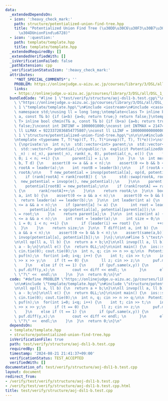 ```yaml
---
data:
  _extendedDependsOn:
  - icon: ':heavy_check_mark:'
    path: structure/potentialized-union-find-tree.hpp
    title: "Potentialized Union Find Tree (\u30DD\u30C6\u30F3\u30B7\u30E3\u30EB\u3064\
      \u304DUnionFind\u6728)"
  - icon: ':question:'
    path: template/template.hpp
    title: template/template.hpp
  _extendedRequiredBy: []
  _extendedVerifiedWith: []
  _isVerificationFailed: false
  _pathExtension: cpp
  _verificationStatusIcon: ':heavy_check_mark:'
  attributes:
    '*NOT_SPECIAL_COMMENTS*': ''
    PROBLEM: https://onlinejudge.u-aizu.ac.jp/courses/library/3/DSL/all/DSL_1_B
    links:
    - https://onlinejudge.u-aizu.ac.jp/courses/library/3/DSL/all/DSL_1_B
  bundledCode: "#line 1 \"test/verify/structure/aoj-dsl1-b.test.cpp\"\n#define PROBLEM\
    \ \"https://onlinejudge.u-aizu.ac.jp/courses/library/3/DSL/all/DSL_1_B\"\n\n#line\
    \ 1 \"template/template.hpp\"\n#include <iostream>\n#include <cassert>\nusing\
    \ namespace std;\nusing ll = long long;\ntemplate<class T> inline bool chmax(T&\
    \ a, const T& b) {if (a<b) {a=b; return true;} return false;}\ntemplate<class\
    \ T> inline bool chmin(T& a, const T& b) {if (b<a) {a=b; return true;} return\
    \ false;}\nconst int INTINF = 1000001000;\nconst int INTMAX = 2147483647;\nconst\
    \ ll LLMAX = 9223372036854775807;\nconst ll LLINF = 1000000000000000000;\n#line\
    \ 1 \"structure/potentialized-union-find-tree.hpp\"\n\n\n\n#include <vector>\n\
    \ntemplate <typename T, T(*op)(T, T), T(*invop)(T, T), T(*e)()>\nstruct PotentializedUnionFindTree\
    \ {\nprivate:\n  int n;\n  std::vector<int> parent;\n  std::vector<int> rank;\n\
    \  std::vector<T> potential;\n\npublic:\n  explicit PotentializedUnionFindTree(int\
    \ _n) : n(_n), parent(_n), rank(_n, 0), potential(_n, e()) {\n    for (int i =\
    \ 0; i < n; ++i) {\n      parent[i] = i;\n    }\n  }\n  \n  int merge(int a, int\
    \ b, T d) {\n    assert(0 <= a && a < n);\n    assert(0 <= b && b < n);\n    int\
    \ rootA = leader(a);\n    int rootB = leader(b);\n\n    if (rootA == rootB) return\
    \ rootA;\n\n    T new_potential = invop(potential[a], op(d, potential[b]));\n\n\
    \    if (rank[rootA] < rank[rootB]) {  \n      std::swap(rootA, rootB);\n    \
    \  new_potential = invop(e(), new_potential);\n    }\n\n    parent[rootB] = rootA;\n\
    \    potential[rootB] = new_potential;\n\n    if (rank[rootA] == rank[rootB])\
    \ {\n      rank[rootA]++;\n    }\n\n    return rootA;\n  }\n\n  bool same(int\
    \ a, int b) {\n    assert(0 <= a && a < n);\n    assert(0 <= b && b < n);\n  \
    \  return leader(a) == leader(b);\n  }\n\n  int leader(int a) {\n    assert(0\
    \ <= a && a < n);\n    if (parent[a] != a) {\n      int root = leader(parent[a]);\n\
    \      potential[a] = op(potential[a], potential[parent[a]]);\n      parent[a]\
    \ = root;\n    }\n    return parent[a];\n  }\n\n  int size(int a) {\n    assert(0\
    \ <= a && a < n);\n    int root = leader(a);\n    int size = 0;\n    for (int\
    \ i = 0; i < n; ++i) {\n      if (leader(i) == root) {\n        ++size;\n    \
    \  }\n    }\n    return size;\n  }\n\n  T diff(int a, int b) {\n    assert(0 <=\
    \ a && a < n);\n    assert(0 <= b && b < n);\n    assert(same(a,b));\n    return\
    \ invop(potential[a], potential[b]);\n  }\n};\n\n\n#line 5 \"test/verify/structure/aoj-dsl1-b.test.cpp\"\
    \n\nll op(ll a, ll b) {\n  return a + b;\n}\n\nll invop(ll a, ll b) {\n  return\
    \ a - b;\n}\n\nll e() {\n  return 0LL;\n}\n\nint main() {\n  ios::sync_with_stdio(0);\
    \ cin.tie(0); cout.tie(0);\n  int n, q; cin >> n >> q;\n\n  PotentializedUnionFindTree<ll,op,invop,e>\
    \ puf(n);\n  for(int i=0; i<q; i++) {\n    int t; cin >> t;\n    int x, y; cin\
    \ >> x >> y;\n    if (t == 0) {\n      ll z; cin >> z;\n      puf.merge(x,y,-z);\n\
    \    }\n    else if (t == 1) {\n      if (puf.same(x,y)) {\n        ll diff =\
    \ puf.diff(y,x);\n        cout << diff << endl; \n      }\n      else cout <<\
    \ \"?\" <<  endl;\n    }\n  }\n  return 0;\n}\n"
  code: "#define PROBLEM \"https://onlinejudge.u-aizu.ac.jp/courses/library/3/DSL/all/DSL_1_B\"\
    \n\n#include \"template/template.hpp\"\n#include \"structure/potentialized-union-find-tree.hpp\"\
    \n\nll op(ll a, ll b) {\n  return a + b;\n}\n\nll invop(ll a, ll b) {\n  return\
    \ a - b;\n}\n\nll e() {\n  return 0LL;\n}\n\nint main() {\n  ios::sync_with_stdio(0);\
    \ cin.tie(0); cout.tie(0);\n  int n, q; cin >> n >> q;\n\n  PotentializedUnionFindTree<ll,op,invop,e>\
    \ puf(n);\n  for(int i=0; i<q; i++) {\n    int t; cin >> t;\n    int x, y; cin\
    \ >> x >> y;\n    if (t == 0) {\n      ll z; cin >> z;\n      puf.merge(x,y,-z);\n\
    \    }\n    else if (t == 1) {\n      if (puf.same(x,y)) {\n        ll diff =\
    \ puf.diff(y,x);\n        cout << diff << endl; \n      }\n      else cout <<\
    \ \"?\" <<  endl;\n    }\n  }\n  return 0;\n}\n"
  dependsOn:
  - template/template.hpp
  - structure/potentialized-union-find-tree.hpp
  isVerificationFile: true
  path: test/verify/structure/aoj-dsl1-b.test.cpp
  requiredBy: []
  timestamp: '2024-08-21 21:41:37+09:00'
  verificationStatus: TEST_ACCEPTED
  verifiedWith: []
documentation_of: test/verify/structure/aoj-dsl1-b.test.cpp
layout: document
redirect_from:
- /verify/test/verify/structure/aoj-dsl1-b.test.cpp
- /verify/test/verify/structure/aoj-dsl1-b.test.cpp.html
title: test/verify/structure/aoj-dsl1-b.test.cpp
---
```

